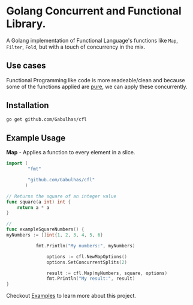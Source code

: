 # Golang Concurrent and Functional Library.
A Golang implementation of Functional Language's functions like `Map`, `Filter`, `Fold`, but with a touch of concurrency in the mix.

## Use cases

Functional Programming like code is more readeable/clean and because some of the functions applied are [pure](https://en.wikipedia.org/wiki/Pure_function), we can apply these concurrently.



## Installation

```bash
go get github.com/Gabulhas/cfl
```


## Example Usage

**Map** - Applies a function to every element in a slice.

```go
import (
        "fmt"

        "github.com/Gabulhas/cfl"
       )

// Returns the square of an integer value
func square(a int) int {
    return a * a
}

//
func exampleSquareNumbers() {
myNumbers := []int{1, 2, 3, 4, 5, 6}

           fmt.Println("My numbers:", myNumbers)

               options := cfl.NewMapOptions()
               options.SetConcurrentSplits(2)

               result := cfl.Map(myNumbers, square, options)
               fmt.Println("My result:", result)
}
```

Checkout [Examples](/examples) to learn more about this project.
